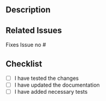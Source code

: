 ## Description

<!-- Describe your changes -->

## Related Issues

Fixes Issue no #

## Checklist

- [ ] I have tested the changes
- [ ] I have updated the documentation
- [ ] I have added necessary tests